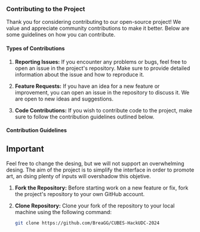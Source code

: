 ### Contributing to the Project

Thank you for considering contributing to our open-source project! We value and appreciate community contributions to make it better. Below are some guidelines on how you can contribute.

#### Types of Contributions

1. **Reporting Issues:** If you encounter any problems or bugs, feel free to open an issue in the project's repository. Make sure to provide detailed information about the issue and how to reproduce it.

2. **Feature Requests:** If you have an idea for a new feature or improvement, you can open an issue in the repository to discuss it. We are open to new ideas and suggestions.

3. **Code Contributions:** If you wish to contribute code to the project, make sure to follow the contribution guidelines outlined below.

#### Contribution Guidelines

## Important
Feel free to change the desing, but we will not support an overwhelming desing. The aim of the project is to simplify the interface in order to promote art, an dsing plenty of inputs will overshadow this objetive.

1. **Fork the Repository:** Before starting work on a new feature or fix, fork the project's repository to your own GitHub account.

2. **Clone Repository:** Clone your fork of the repository to your local machine using the following command:
   ```bash
   git clone https://github.com/BreaGG/CUBES-HackUDC-2024
